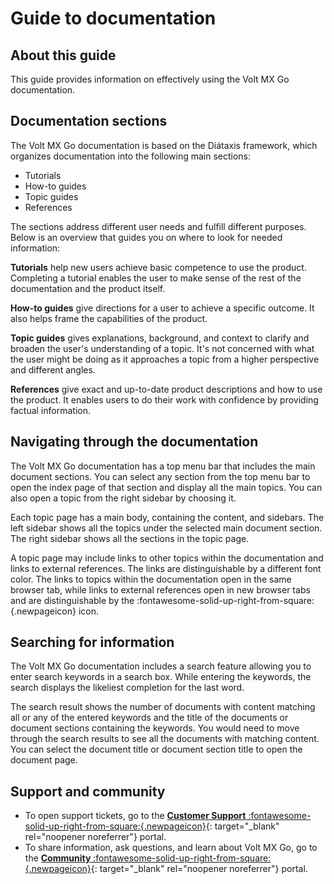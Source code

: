 # Guide to documentation

## About this guide

This guide provides information on effectively using the Volt MX Go documentation.

## Documentation sections 

The Volt MX Go documentation is based on the Diátaxis framework, which organizes documentation into the following main sections:

- Tutorials
- How-to guides
- Topic guides
- References

The sections address different user needs and fulfill different purposes. Below is an overview that guides you on where to look for needed information:

**Tutorials** help new users achieve basic competence to use the product. Completing a tutorial enables the user to make sense of the rest of the documentation and the product itself. 

**How-to guides** give directions for a user to achieve a specific outcome. It also helps frame the capabilities of the product. 

**Topic guides** gives explanations, background, and context to clarify and broaden the user's understanding of a topic. It's not concerned with what the user might be doing as it approaches a topic from a higher perspective and different angles.

**References** give exact and up-to-date product descriptions and how to use the product. It enables users to do their work with confidence by providing factual information.

## Navigating through the documentation

The Volt MX Go documentation has a top menu bar that includes the main document sections. You can select any section from the top menu bar to open the index page of that section and display all the main topics. You can also open a topic from the right sidebar by choosing it.  

Each topic page has a main body, containing the content, and sidebars. The left sidebar shows all the topics under the selected main document section. The right sidebar shows all the sections in the topic page.

A topic page may include links to other topics within the documentation and links to external references. The links are distinguishable by a different font color. The links to topics within the documentation open in the same browser tab, while links to external references open in new browser tabs and are distinguishable by the :fontawesome-solid-up-right-from-square:{.newpageicon} icon.  
  
## Searching for information

The Volt MX Go documentation includes a search feature allowing you to enter search keywords in a search box. While entering the keywords, the search displays the likeliest completion for the last word. 

The search result shows the number of documents with content matching all or any of the entered keywords and the title of the documents or document sections containing the keywords. You would need to move through the search results to see all the documents with matching content. You can select the document title or document section title to open the document page. 

## Support and community

- To open support tickets, go to the [**Customer Support**&nbsp;:fontawesome-solid-up-right-from-square:{.newpageicon}](https://support.hcltechsw.com/csm "Link opens in a new window"){: target="_blank" rel="noopener noreferrer"} portal.  
- To share information, ask questions, and learn about Volt MX Go, go to the [**Community**&nbsp;:fontawesome-solid-up-right-from-square:{.newpageicon}](https://support.hcltechsw.com/community?id=community_forum&sys_id=2a45adef1bc4fd14a67e9759bc4bcb3d "Link opens in a new window"){: target="_blank" rel="noopener noreferrer"} portal.

